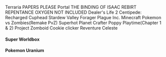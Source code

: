 Terraria
PAPERS PLEASE 
Portal 
THE BINDING OF ISAAC REBIRT REPENTANCE
OXYGEN NOT INCLUDED 
Dealer's Life 2
Centipede: Recharged 
Cuphead
Stardew Valley
Forager
Plague Inc.
Minecraft 
Pokemon vs Zombies(Remake PvZ)
Superhot 
Planet Crafter 
Poppy Playtime(Chapter 1 & 2)
Project Zomboid
Cookie clicker
Reventure 
Celeste
#### Super Worldbox 
#### Pokemon Uranium 
